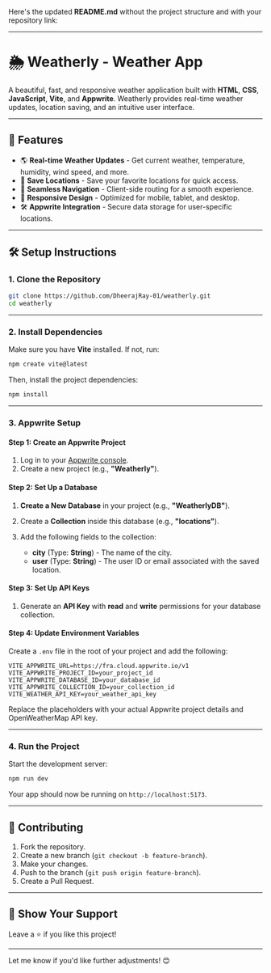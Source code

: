 Here's the updated **README.md** without the project structure and with your repository link:

---

# 🌦️ Weatherly - Weather App

A beautiful, fast, and responsive weather application built with **HTML**, **CSS**, **JavaScript**, **Vite**, and **Appwrite**. Weatherly provides real-time weather updates, location saving, and an intuitive user interface.

---

## 🚀 Features

* 🌎 **Real-time Weather Updates** - Get current weather, temperature, humidity, wind speed, and more.
* 💾 **Save Locations** - Save your favorite locations for quick access.
* 🔄 **Seamless Navigation** - Client-side routing for a smooth experience.
* 📱 **Responsive Design** - Optimized for mobile, tablet, and desktop.
* 🛠️ **Appwrite Integration** - Secure data storage for user-specific locations.

---

## 🛠️ Setup Instructions

### **1. Clone the Repository**

```bash
git clone https://github.com/DheerajRay-01/weatherly.git
cd weatherly
```

---

### **2. Install Dependencies**

Make sure you have **Vite** installed. If not, run:

```bash
npm create vite@latest
```

Then, install the project dependencies:

```bash
npm install
```

---

### **3. Appwrite Setup**

#### **Step 1: Create an Appwrite Project**

1. Log in to your [Appwrite console](https://cloud.appwrite.io).
2. Create a new project (e.g., **"Weatherly"**).

#### **Step 2: Set Up a Database**

1. **Create a New Database** in your project (e.g., **"WeatherlyDB"**).
2. Create a **Collection** inside this database (e.g., **"locations"**).
3. Add the following fields to the collection:

   * **city** (Type: **String**) - The name of the city.
   * **user** (Type: **String**) - The user ID or email associated with the saved location.

#### **Step 3: Set Up API Keys**

1. Generate an **API Key** with **read** and **write** permissions for your database collection.

#### **Step 4: Update Environment Variables**

Create a `.env` file in the root of your project and add the following:

```plaintext
VITE_APPWRITE_URL=https://fra.cloud.appwrite.io/v1
VITE_APPWRITE_PROJECT_ID=your_project_id
VITE_APPWRITE_DATABASE_ID=your_database_id
VITE_APPWRITE_COLLECTION_ID=your_collection_id
VITE_WEATHER_API_KEY=your_weather_api_key
```

Replace the placeholders with your actual Appwrite project details and OpenWeatherMap API key.

---

### **4. Run the Project**

Start the development server:

```bash
npm run dev
```

Your app should now be running on `http://localhost:5173`.

---

## 🤝 Contributing

1. Fork the repository.
2. Create a new branch (`git checkout -b feature-branch`).
3. Make your changes.
4. Push to the branch (`git push origin feature-branch`).
5. Create a Pull Request.

---

## 🌟 Show Your Support

Leave a ⭐ if you like this project!

---

Let me know if you'd like further adjustments! 😊
